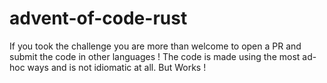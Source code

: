 # advent-of-code-rust

If you took the challenge you are more than welcome to open a PR and submit the code in other languages !
The code is made using the most ad-hoc ways and is not idiomatic at all. But Works ! 
